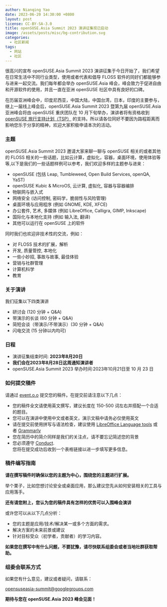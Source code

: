 ```yaml
---
author: Nianqing Yao
date: 2023-06-20 14:30:00 +0800
layout: post
license: CC-BY-SA-3.0
title: openSUSE.Asia Summit 2023 演讲征集现已启动
image: /assets/posts/misc/bg-contribution.svg
categories:
  - 社区新闻
tags:
  - 网站
  - 社区
---
```


<div class="cooked">
	<p></p>
		<p>很高兴的宣布 openSUSE.Asia Summit 2023 演讲征集于今日开始了，我们希望在日常生活中不同行业类型，使用或者代表和倡导 FLOSS 软件的同好们都能够参与进来一起交流。我们每年都会举办 openSUSE.Asia 峰会，峰会致力于促进自由和开源软件的使用，并且一直在亚洲 openSUSE 社区中具有良好的口碑。</p>
		<p>在历届亚洲峰会中，印度尼西亚，中国大陆，中国台湾，日本，印度的主要参与，继上一届线上峰会后，openSUSE.Asia Summit 2023 暨第九届 openSUSE.Asia 亚洲峰会将由 openSUSE 重庆团队在 10 月下旬举办，演讲者将有资格收到 
			<a href="https://en.opensuse.org/openSUSE:Travel_Support_Program">openSUSE 旅行支持计划（TSP）</a> 的支持。所以请各位同好不要因为路程距离而影响您乐于分享的精神，欢迎大家积极申请本次的活动。
		</p>
		<h3>
			<a name="h-1" class="anchor" href="#h-1"></a>主题
		</h3>
		<p>openSUSE.Asia Summit 2023 邀请大家来聊一聊与 openSUSE 相关的或者其他的 FLOSS 相关的一些话题，比如云计算，虚拟化，容器，桌面环境，使用体验等等,以下是我们的一些话题样例可以参考，我们欢迎多样的主题参与进来：</p>
		<ul>
			<li>openSUSE (包括 Leap, Tumbleweed, Open Build Services, openQA, YaST)</li>
			<li>openSUSE Kubic &amp; MicroOS, 云计算, 虚拟化, 容器与容器编排</li>
			<li>物联网与嵌入式</li>
			<li>网络安全 (访问控制, 密码学，脆弱性与风险管理)</li>
			<li>桌面环境与应用程序 (例如 GNOME, KDE, XFCE)</li>
			<li>办公套件, 艺术, 多媒体 (例如 LibreOffice, Calligra, GIMP, Inkscape)</li>
			<li>国际化与本地化支持 (例如 输入法, 翻译)</li>
			<li>其他可以运行在 openSUSE 上的软件</li>
		</ul>
		<p>同时我们也欢迎非技术性的交流，例如：</p>
		<ul>
			<li>对 FLOSS 技术的扩展，解析</li>
			<li>开发, 质量管控, 本地化</li>
			<li>一些小妙招, 事故与故事, 最佳体验</li>
			<li>营销与社群管理</li>
			<li>计算机科学</li>
			<li>教育</li>
		</ul>
		<h3>
			<a name="h-2" class="anchor" href="#h-2"></a>关于演讲
		</h3>
		<p>我们征集以下四类演讲</p>
		<ul>
			<li>研讨会 (120 分钟 + Q&amp;A)</li>
			<li>带演示的长谈 (60 分钟 + Q&amp;A)</li>
			<li>简短会谈（带演示/不带演示）(30 分钟 + Q&amp;A)</li>
			<li>闪电交流 (15 分钟以内均可)</li>
		</ul>
		<h3>
			<a name="h-3" class="anchor" href="#h-3"></a>日程
		</h3>
		<ul>
			<li>演讲征集结束时间: 
				<strong>2023年8月20日</strong>
			</li>
			<li>
				<strong>我们会在2023年8月28日这周通知演讲者</strong>
			</li>
			<li>openSUSE.Asia Summit 2023 举办时间:2023年10月21日至 10 月 23 日</li>
		</ul>
		<h3>
			如何提交稿件
		</h3>
		<p>请通过 
			<a href="https://events.opensuse.org/conferences/oSAS23/">event.o.o</a> 提交您的稿件。在提交前请注意以下几点：
		</p>
		<ul>
			<li>您的稿件全文请使用英文撰写，建议长度在 150-500 词左右并搭配一个合适的题目。</li>
			<li>您可以在演讲中使用中文或者英文，演示文稿中请务必仅使用英文</li>
			<li>请在提交前使用拼写与语法检查，建议使用 
				<a href="https://extensions.libreoffice.org/en/extensions/show/languagetool">LibreOffice Language tools</a> 或者 
				<a href="https://www.grammarly.com/">Grammarly</a>
			</li>
			<li>您在简历中的简介同样是我们的关注点，请不要忘记简述您的背景</li>
			<li>您必须遵守 
				<a href="https://en.opensuse.org/openSUSE:Conference_code_of_conduct">Conduct</a>.
				<br>
您将在提交成功后收到一个表格链接以进一步填写更多信息。
				</li>
			</ul>
			<h3>
				<a name="h-5" class="anchor" href="#h-5"></a>稿件编写指南
			</h3>
			<p>
				<strong>请在撰写稿件时确保以您的主题为中心，围绕您的主题进行扩展。</strong>
			</p>
			<p>举个栗子，比如您想讨论安全或桌面应用，那么建议您先从如何安装相关的工具与应用落手。</p>
			<p>
				<strong>还有请您附上，您认为您的稿件具有怎样的优势可以入围峰会演讲</strong>
			</p>
			<p>或许您可以从以下几点分析：</p>
			<ul>
				<li>您的主题是应用/技术/解决某一或多个方面的需求。</li>
				<li>解决方案的未来前景或建议</li>
				<li>针对目标受众（初学者，贡献者）的学习内容。</li>
			</ul>
			<p>
				<strong>如果您在撰写中有什么问题，不要犹豫，请尽快联系组委会或者当地社群获取帮助。</strong>
			</p>
			<h3>
				<a name="h-6" class="anchor" href="#h-6"></a>组委会联系方式
			</h3>
			<p>如果您有什么意见，建议或者疑问，请联系：</p>
			<p>
				<a href="mailto:opensuseasia-summit@googlegroups.com">opensuseasia-summit@googlegroups.com</a>
			</p>
			<p>
				<strong>期待与您在 openSUSE.Asia 2023 峰会见面！</strong>
			</p>
		</div>